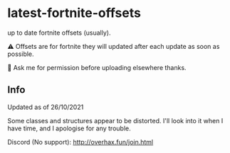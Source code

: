 # latest-fortnite-offsets

up to date fortnite offsets (usually). 

⚠️ Offsets are for fortnite they will updated after each update as soon as possible.

📝 Ask me for permission before uploading elsewhere thanks.

## Info
Updated as of 26/10/2021

Some classes and structures appear to be distorted. I'll look into it when I have time, and I apologise for any trouble.

Discord (No support): http://overhax.fun/join.html
